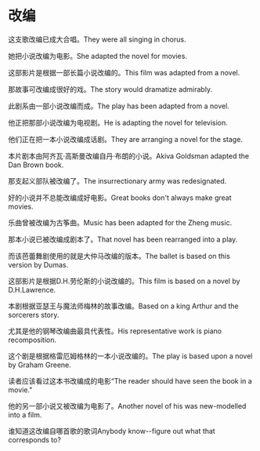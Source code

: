 # 改编

<p><span class="chinese">这支歌改编已成大合唱。</span><span class="english">They were all singing in chorus.</span></p>

<p><span class="chinese">她把小说改编为电影。</span><span class="english">She adapted the novel for movies.</span></p>

<p><span class="chinese">这部影片是根据一部长篇小说改编的。</span><span class="english">This film was adapted from a novel.</span></p>

<p><span class="chinese">那故事可改编成很好的戏。</span><span class="english">The story would dramatize admirably.</span></p>

<p><span class="chinese">此剧系由一部小说改编而成。</span><span class="english">The play has been adapted from a novel.</span></p>

<p><span class="chinese">他正把那部小说改编为电视剧。</span><span class="english">He is adapting the novel for television.</span></p>

<p><span class="chinese">他们正在把一本小说改编成话剧。</span><span class="english">They are arranging a novel for the stage.</span></p>

<p><span class="chinese">本片剧本由阿齐瓦·高斯曼改编自丹·布朗的小说。</span><span class="english">Akiva Goldsman adapted the Dan Brown book.</span></p>

<p><span class="chinese">那支起义部队被改编了。</span><span class="english">The insurrectionary army was redesignated.</span></p>

<p><span class="chinese">好的小说并不总能改编成好电影。</span><span class="english">Great books don't always make great movies.</span></p>

<p><span class="chinese">乐曲曾被改编为古筝曲。</span><span class="english">Music has been adapted for the Zheng music.</span></p>

<p><span class="chinese">那本小说已被改编成剧本了。</span><span class="english">That novel has been rearranged into a play.</span></p>

<p><span class="chinese">而该芭蕾舞剧使用的就是大仲马改编的版本。</span><span class="english">The ballet is based on this version by Dumas.</span></p>

<p><span class="chinese">这部影片是根据D.H.劳伦斯的小说改编的。</span><span class="english">This film is based on a novel by D.H.Lawrence.</span></p>

<p><span class="chinese">本剧根据亚瑟王与魔法师梅林的故事改编。</span><span class="english">Based on a king Arthur and the sorcerers story.</span></p>

<p><span class="chinese">尤其是他的钢琴改编曲最具代表性。</span><span class="english">His representative work is piano recomposition.</span></p>

<p><span class="chinese">这个剧是根据格雷厄姆格林的一本小说改编的。</span><span class="english">The play is based upon a novel by Graham Greene.</span></p>

<p><span class="chinese">读者应该看过这本书改编成的电影“</span><span class="english">The reader should have seen the book in a movie."</span></p>

<p><span class="chinese">他的另一部小说又被改编为电影了。</span><span class="english">Another novel of his was new-modelled into a film.</span></p>

<p><span class="chinese">谁知道这改编自哪首歌的歌词</span><span class="english">Anybody know--figure out what that corresponds to?</span></p>


